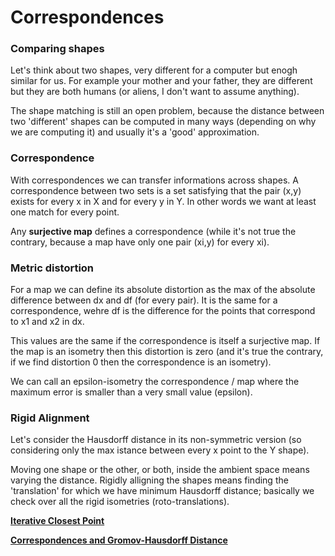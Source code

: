 # Correspondences

### Comparing shapes

Let's think about two shapes, very different for a computer but enogh similar for us. For example your mother and your father, they are different but they are both humans (or aliens, I don't want to assume anything).

The shape matching is still an open problem, because the distance between two 'different' shapes can be computed in many ways (depending on why we are computing it) and usually it's a 'good' approximation. 

### Correspondence

With correspondences we can transfer informations across shapes. A correspondence between two sets is a set satisfying that the pair (x,y) exists for every x in X and for every y in Y. In other words we want at least one match for every point.

Any **surjective map** defines a correspondence (while it's not true the contrary, because a map have only one pair (xi,y) for every xi). 

### Metric distortion

For a map we can define its absolute distortion as the max of the absolute difference between dx and df (for every pair). It is the same for a correspondence, wehre df is the difference for the points that correspond to x1 and x2 in dx. 

This values are the same if the correspondence is itself a surjective map. If the map is an isometry then this distortion is zero (and it's true the contrary, if we find distortion 0 then the correspondence is an isometry).

We can call an epsilon-isometry the correspondence / map where the maximum error is smaller than a very small value (epsilon).

### Rigid Alignment

Let's consider the Hausdorff distance in its non-symmetric version (so considering only the max istance between every x point to the Y shape). 

Moving one shape or the other, or both, inside the ambient space means varying the distance. Rigidly alligning the shapes means finding the 'translation' for which we have minimum Hausdorff distance; basically we check over all the rigid isometries (roto-translations).

<a href='https://github.com/theroggio/Fundamentals-of-Graphics/blob/master/scan/icp.pdf'> **Iterative Closest Point** </a>

<a href='https://github.com/theroggio/Fundamentals-of-Graphics/blob/master/scan/correspondences%20and%20GH%20distance.pdf'> **Correspondences and Gromov-Hausdorff Distance** </a>

